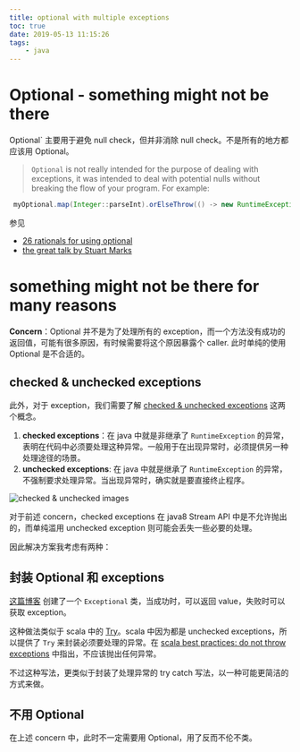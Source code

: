 ```yaml
---
title: optional with multiple exceptions
toc: true
date: 2019-05-13 11:15:26
tags:
	- java
---
```


# Optional - something might not be there

Optional` 主要用于避免 null check，但并非消除 null check。不是所有的地方都应该用 Optional。

>`Optional` is not really intended for the purpose of dealing with exceptions, it was intended to deal with potential nulls without breaking the flow of your program. For example:

```java
 myOptional.map(Integer::parseInt).orElseThrow(() -> new RuntimeException("No data!");
```

参见 

* [26 rationals for using optional](https://dzone.com/articles/using-optional-correctly-is-not-optional)
* [the great talk by Stuart Marks](https://www.youtube.com/watch?v=Ej0sss6cq14)

# something might not be there for many reasons

**Concern**：Optional 并不是为了处理所有的 exception，而一个方法没有成功的返回值，可能有很多原因，有时候需要将这个原因暴露个 caller. 此时单纯的使用 Optional 是不合适的。

## checked & unchecked exceptions

此外，对于 exception，我们需要了解 [checked & unchecked exceptions](https://medium.freecodecamp.org/why-you-should-ignore-exceptions-in-java-and-how-to-do-it-correctly-8e95e5775e58) 这两个概念。

1. **checked exceptions**：在 java 中就是非继承了 `RuntimeException` 的异常，表明在代码中必须要处理这种异常。一般用于在出现异常时，必须提供另一种处理途径的场景。
2. **unchecked exceptions**: 在 java 中就是继承了 `RuntimeException` 的异常，不强制要求处理异常。当出现异常时，确实就是要直接终止程序。

![checked & unchecked images](https://cdn-images-1.medium.com/max/1600/1*IxcmkFjjXYQS8KncH7-ChQ.png)

对于前述 concern，checked exceptions 在 java8 Stream API 中是不允许抛出的，而单纯滥用 unchecked exception 则可能会丢失一些必要的处理。

因此解决方案我考虑有两种：

## 封装 Optional 和 exceptions

[这篇博客](https://dzone.com/articles/exceptional-optional) 创建了一个 `Exceptional` 类，当成功时，可以返回 value，失败时可以获取 exception。

这种做法类似于 scala 中的 [Try](https://www.scala-lang.org/api/2.12.8/scala/util/Try.html)。scala 中因为都是 unchecked exceptions，所以提供了 `Try` 来封装必须要处理的异常。在 [scala best practices: do not throw exceptions](https://nrinaudo.github.io/scala-best-practices/referential_transparency/avoid_throwing_exceptions.html) 中指出，不应该抛出任何异常。

不过这种写法，更类似于封装了处理异常的 try catch 写法，以一种可能更简洁的方式来做。

## 不用 Optional

在上述 concern 中，此时不一定需要用 Optional，用了反而不伦不类。